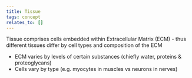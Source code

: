 ```yaml
---
title: Tissue
tags: concept
relates_to: []
---
```


Tissue comprises cells embedded within Extracellular Matrix (ECM) - thus different tissues differ by cell types and composition of the ECM
- ECM varies by levels of certain substances (chiefly water, proteins & proteoglycans)
- Cells vary by type (e.g. myocytes in muscles vs neurons in nerves)